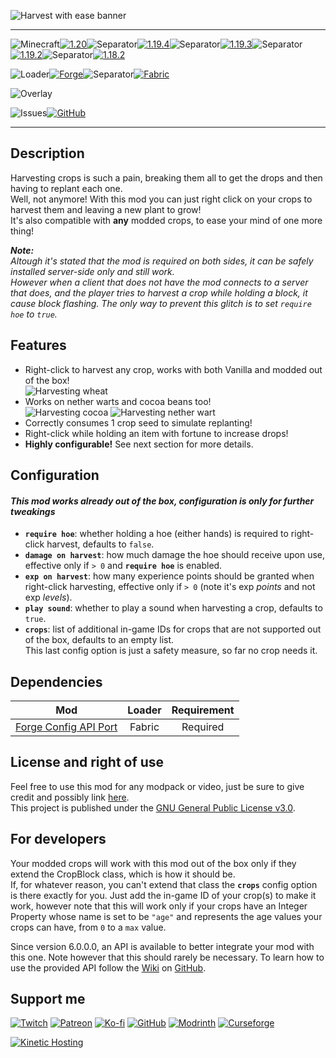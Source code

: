 ![Harvest with ease banner](https://raw.githubusercontent.com/Nyphet/mod-fancy-assets/main/harvest-with-ease/banner.gif)

---
![Minecraft](https://raw.githubusercontent.com/Nyphet/mod-fancy-assets/main/minecraft/minecraft.svg)[![1.20](https://raw.githubusercontent.com/Nyphet/mod-fancy-assets/main/minecraft/1-20.svg)](https://modrinth.com/mod/harvest-with-ease/versions?g=1.20)![Separator](https://raw.githubusercontent.com/Nyphet/mod-fancy-assets/main/separator.svg)[![1.19.4](https://raw.githubusercontent.com/Nyphet/mod-fancy-assets/main/minecraft/1-19-4.svg)](https://modrinth.com/mod/harvest-with-ease/versions?g=1.19.4)![Separator](https://raw.githubusercontent.com/Nyphet/mod-fancy-assets/main/separator.svg)[![1.19.3](https://raw.githubusercontent.com/Nyphet/mod-fancy-assets/main/minecraft/1-19-3.svg)](https://modrinth.com/mod/harvest-with-ease/versions?g=1.19.3)![Separator](https://raw.githubusercontent.com/Nyphet/mod-fancy-assets/main/separator.svg)[![1.19.2](https://raw.githubusercontent.com/Nyphet/mod-fancy-assets/main/minecraft/1-19-2.svg)](https://modrinth.com/mod/harvest-with-ease/versions?g=1.19.2)![Separator](https://raw.githubusercontent.com/Nyphet/mod-fancy-assets/main/separator.svg)[![1.18.2](https://raw.githubusercontent.com/Nyphet/mod-fancy-assets/main/minecraft/1-18-2.svg)](https://modrinth.com/mod/harvest-with-ease/versions?g=1.18.2)

![Loader](https://raw.githubusercontent.com/Nyphet/mod-fancy-assets/main/loader/loader.svg)[![Forge](https://raw.githubusercontent.com/Nyphet/mod-fancy-assets/main/loader/forge.svg)](https://modrinth.com/mod/harvest-with-ease/versions?l=forge)![Separator](https://raw.githubusercontent.com/Nyphet/mod-fancy-assets/main/separator.svg)[![Fabric](https://raw.githubusercontent.com/Nyphet/mod-fancy-assets/main/loader/fabric.svg)](https://modrinth.com/mod/harvest-with-ease/versions?l=fabric)

![Overlay](https://raw.githubusercontent.com/Nyphet/mod-fancy-assets/main/side/client-server.svg)

![Issues](https://raw.githubusercontent.com/Nyphet/mod-fancy-assets/main/github/issues.svg)[![GitHub](https://raw.githubusercontent.com/Nyphet/mod-fancy-assets/main/github/github.svg)](https://github.com/Nyphet/harvest-with-ease/issues)

---
## **Description**
Harvesting crops is such a pain, breaking them all to get the drops and then having to replant each one.  
Well, not anymore! With this mod you can just right click on your crops to harvest them and leaving a new plant to grow!  
It's also compatible with **any** modded crops, to ease your mind of one more thing!

***Note:***  
*Altough it's stated that the mod is required on both sides, it can be safely installed server-side only and still work.*  
*However when a client that does not have the mod connects to a server that does, and the player tries to harvest a crop while holding a block, it cause block flashing. The only way to prevent this glitch is to set `require hoe` to `true`.*

## **Features**
- Right-click to harvest any crop, works with both Vanilla and modded out of the box!  
  ![Harvesting wheat](https://raw.githubusercontent.com/Nyphet/mod-fancy-assets/main/harvest-with-ease/wheat.gif)
- Works on nether warts and cocoa beans too!  
  ![Harvesting cocoa](https://raw.githubusercontent.com/Nyphet/mod-fancy-assets/main/harvest-with-ease/cocoa.gif) ![Harvesting nether wart](https://raw.githubusercontent.com/Nyphet/mod-fancy-assets/main/harvest-with-ease/wart.gif)
- Correctly consumes 1 crop seed to simulate replanting!
- Right-click while holding an item with fortune to increase drops!
- **Highly configurable!** See next section for more details.

## **Configuration**
#### _This mod works already out of the box, configuration is only for further tweakings_
- **`require hoe`**: whether holding a hoe (either hands) is required to right-click harvest, defaults to `false`.
- **`damage on harvest`**: how much damage the hoe should receive upon use, effective only if `> 0` and **`require hoe`** is enabled.
- **`exp on harvest`**: how many experience points should be granted when right-click harvesting, effective only if `> 0` (note it's exp _points_ and not exp _levels_).
- **`play sound`**: whether to play a sound when harvesting a crop, defaults to `true`.
- **`crops`**: list of additional in-game IDs for crops that are not supported out of the box, defaults to an empty list.  
  This last config option is just a safety measure, so far no crop needs it.

## **Dependencies**
| Mod | Loader | Requirement |
| :-: | :----: | :---------: |
| [Forge Config API Port](https://modrinth.com/mod/forge-config-api-port) | Fabric | Required |

## **License and right of use**
Feel free to use this mod for any modpack or video, just be sure to give credit and possibly link [here](https://github.com/Nyphet/harvest-with-ease#readme).  
This project is published under the [GNU General Public License v3.0](https://github.com/Nyphet/harvest-with-ease/blob/master/LICENSE).

## **For developers**
Your modded crops will work with this mod out of the box only if they extend the CropBlock class, which is how it should be.  
If, for whatever reason, you can't extend that class the **`crops`** config option is there exactly for you. Just add the in-game ID of your crop(s) to make it work, however note that this will work only if your crops have an Integer Property whose name is set to be `"age"` and represents the age values your crops can have, from `0` to a `max` value.

Since version 6.0.0.0, an API is available to better integrate your mod with this one. Note however that this should rarely be necessary. To learn how to use the provided API follow the [Wiki](https://github.com/Nyphet/harvest-with-ease/wiki) on [GitHub](https://github.com/Nyphet/harvest-with-ease).

## **Support me**
[![Twitch](https://raw.githubusercontent.com/Nyphet/mod-fancy-assets/main/twitch/twitch64.png "Twitch")](https://www.twitch.tv/crystal_spider_)
[![Patreon](https://raw.githubusercontent.com/Nyphet/mod-fancy-assets/main/patreon/patreon64.png "Patreon")](https://www.patreon.com/crystalspider)
[![Ko-fi](https://raw.githubusercontent.com/Nyphet/mod-fancy-assets/main/kofi/kofi64.png "Ko-fi")](https://ko-fi.com/crystalspider)
[![GitHub](https://raw.githubusercontent.com/Nyphet/mod-fancy-assets/main/github/github64.png "My other projects")](https://github.com/Nyphet)
[![Modrinth](https://raw.githubusercontent.com/Nyphet/mod-fancy-assets/main/modrinth/modrinth64.png "Modrinth")](https://modrinth.com/user/Nyphet)
[![Curseforge](https://raw.githubusercontent.com/Nyphet/mod-fancy-assets/main/curseforge/curseforge64.png "Curseforge")](https://www.curseforge.com/members/crystal_spider_/projects)

[![Kinetic Hosting](https://raw.githubusercontent.com/Nyphet/mod-fancy-assets/main/hosting/banner-small.png "Kinetic Hosting")](https://billing.kinetichosting.net/aff.php?aff=122)
